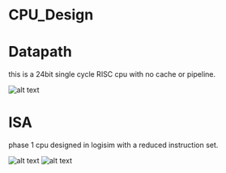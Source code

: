 # CPU_Design
# Datapath
this is a 24bit single cycle RISC cpu with no cache or pipeline.

![alt text](https://i.postimg.cc/JhZGj4Pb/Datpath.jpg)

# ISA
phase 1 cpu designed in logisim with a reduced instruction set.

![alt text](https://i.postimg.cc/VvjNg1ST/ISA1.jpg)
![alt text](https://i.postimg.cc/6qm9DDMW/ISA2.jpg)

